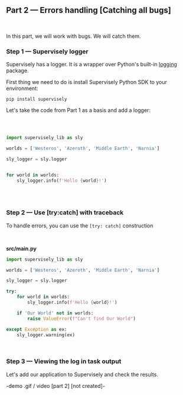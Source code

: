 
## **Part 2 — Errors handling [Catching all bugs]**
<br/>
</div>


In this part, we will work with bugs. We will catch them.


### Step 1 — Supervisely logger

Supervisely has a logger. It is a wrapper over Python's built-in [logging](https://docs.python.org/3/howto/logging.html) package.

First thing we need to do is install Supervisely Python SDK to your environment:
<br/>

`pip install supervisely`
<br/>

Let's take the code from Part 1 as a basis and add a logger:

<br/>


``` python

import supervisely_lib as sly

worlds = ['Westeros', 'Azeroth', 'Middle Earth', 'Narnia']

sly_logger = sly.logger


for world in worlds:
    sly_logger.info(f'Hello {world}!')
    

```
<br/>


### Step 2 — Use [try:catch] with traceback

To handle errors, you can use the `[try: catch]` construction

<br/>

**src/main.py**
``` python
import supervisely_lib as sly

worlds = ['Westeros', 'Azeroth', 'Middle Earth', 'Narnia']

sly_logger = sly.logger

try:
    for world in worlds:
        sly_logger.info(f'Hello {world}!')

    if 'Our World' not in worlds:
        raise ValueError(f"Can't find Our World")

except Exception as ex:
    sly_logger.warning(ex)    

```
<br/>


### Step 3 — Viewing the log in task output


Let's add our application to Supervisely and check the results.


-demo .gif / video [part 2] [not created]-
